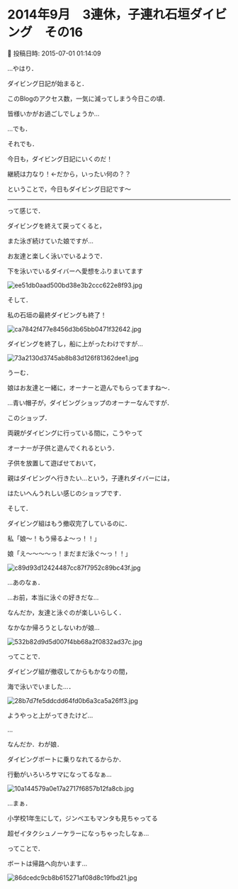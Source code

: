 # 2014年9月　3連休，子連れ石垣ダイビング　その16

📅 投稿日時: 2015-07-01 01:14:09

…やはり．


ダイビング日記が始まると．


このBlogのアクセス数，一気に減ってしまう今日この頃．


皆様いかがお過ごしでしょうか…





…でも．


それでも．


今日も，ダイビング日記にいくのだ！


継続は力なり！←だから，いったい何の？？





ということで，今日もダイビング日記です～


---





って感じで．


ダイビングを終えて戻ってくると，


また泳ぎ続けていた娘ですが…





お友達と楽しく泳いでいるようで．


下を泳いでいるダイバーへ愛想をふりまいてます




![ee51db0aad500bd38e3b2ccc622e8f93.jpg](images/ee51db0aad500bd38e3b2ccc622e8f93.jpg)







そして．


私の石垣の最終ダイビングも終了！




![ca7842f477e8456d3b65bb0471f32642.jpg](images/ca7842f477e8456d3b65bb0471f32642.jpg)




ダイビングを終了し，船に上がったわけですが…




![73a2130d3745ab8b83d126f81362dee1.jpg](images/73a2130d3745ab8b83d126f81362dee1.jpg)




うーむ．


娘はお友達と一緒に，オーナーと遊んでもらってますね～．





…青い帽子が，ダイビングショップのオーナーなんですが．


このショップ．


両親がダイビングに行っている間に，こうやって


オーナーが子供と遊んでくれるという．


子供を放置して遊ばせておいて，


親はダイビングへ行きたい…という，子連れダイバーには，


はたいへんうれしい感じのショップです．





そして．


ダイビング組はもう撤収完了しているのに．





私「娘～！もう帰るよ～っ！！」





娘「え～～～～っ！まだまだ泳ぐ～っ！！」







![c89d93d12424487cc87f7952c89bc43f.jpg](images/c89d93d12424487cc87f7952c89bc43f.jpg)




…あのなぁ．


…お前，本当に泳ぐの好きだな…





なんだか，友達と泳ぐのが楽しいらしく．


なかなか帰ろうとしないわが娘…




![532b82d9d5d007f4bb68a2f0832ad37c.jpg](images/532b82d9d5d007f4bb68a2f0832ad37c.jpg)







ってことで．


ダイビング組が撤収してからもかなりの間，


海で泳いでいました…．




![28b7d7fe5ddcdd64fd0b6a3ca5a26ff3.jpg](images/28b7d7fe5ddcdd64fd0b6a3ca5a26ff3.jpg)




ようやっと上がってきたけど…


…


なんだか．わが娘．


ダイビングボートに乗りなれてるからか．


行動がいろいろサマになってるなぁ…




![10a144579a0e17a2717f6857b12fa8cb.jpg](images/10a144579a0e17a2717f6857b12fa8cb.jpg)




…まぁ．


小学校1年生にして，ジンベエもマンタも見ちゃってる


超ゼイタクシュノーケラーになっちゃったしなぁ…





ってことで．


ボートは帰路へ向かいます…




![86dcedc9cb8b615271af08d8c19fbd21.jpg](images/86dcedc9cb8b615271af08d8c19fbd21.jpg)
